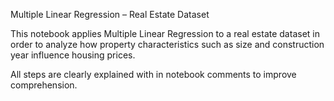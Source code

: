 Multiple Linear Regression – Real Estate Dataset

This notebook applies Multiple Linear Regression to a real estate dataset in order to analyze how property characteristics such as size and construction year influence housing prices.  

All steps are clearly explained with in notebook comments to improve comprehension.  



